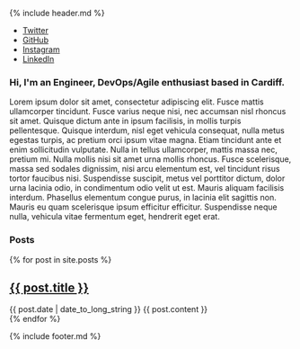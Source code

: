 {% include header.md %}

<div id="links">
  <ul>
    <li>
      <a href="https://twitter.com/alex_darby">Twitter</a>
    </li>
    <li>
      <a href="https://github.com/AlexDarby">GitHub</a>
    </li>
    <li>
        <a href="https://instagram.com/alex.darby">Instagram</a>
    </li>
    <li>
        <a href="https://www.linkedin.com/in/alex-darby/">LinkedIn</a>
    </li>
  </ul>
</div>

### Hi, I'm an Engineer, DevOps/Agile enthusiast based in Cardiff.

Lorem ipsum dolor sit amet, consectetur adipiscing elit. Fusce mattis ullamcorper tincidunt. Fusce varius neque nisi, nec accumsan nisl rhoncus sit amet. Quisque dictum ante in ipsum facilisis, in mollis turpis pellentesque. Quisque interdum, nisl eget vehicula consequat, nulla metus egestas turpis, ac pretium orci ipsum vitae magna. Etiam tincidunt ante et enim sollicitudin vulputate. Nulla in tellus ullamcorper, mattis massa nec, pretium mi. Nulla mollis nisi sit amet urna mollis rhoncus. Fusce scelerisque, massa sed sodales dignissim, nisi arcu elementum est, vel tincidunt risus tortor faucibus nisi. Suspendisse suscipit, metus vel porttitor dictum, dolor urna lacinia odio, in condimentum odio velit ut est. Mauris aliquam facilisis interdum. Phasellus elementum congue purus, in lacinia elit sagittis non. Mauris eu quam scelerisque ipsum efficitur efficitur. Suspendisse neque nulla, vehicula vitae fermentum eget, hendrerit eget erat.




### Posts

{% for post in site.posts %}
  <article>
    <h2>
      <a href="{{ post.url }}">
        {{ post.title }}
      </a>
    </h2>
    <time datetime="{{ post.date | date: "%Y-%m-%d" }}">{{ post.date | date_to_long_string }}</time>
    {{ post.content }}
  </article>
{% endfor %}

{% include footer.md %}